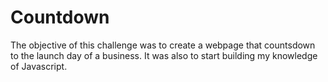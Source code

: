 # Countdown
The objective of this challenge was to create a webpage that countsdown to the launch day of a business. It was also to start building my knowledge of Javascript. 
